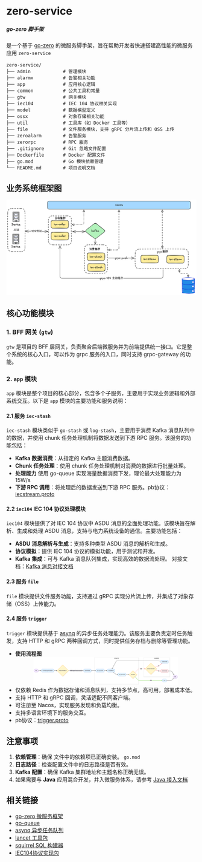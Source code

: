 # zero-service
##### go-zero 脚手架
是一个基于 [go-zero](https://github.com/zeromicro/go-zero) 的微服务脚手架，旨在帮助开发者快速搭建高性能的微服务应用 `zero-service`
``` 
zero-service/
├── admin            # 管理模块
├── alarmx           # 告警相关功能
├── app              # 应用核心逻辑
├── common           # 公共工具和常量
├── gtw              # 网关模块
├── iec104           # IEC 104 协议相关实现
├── model            # 数据模型定义
├── ossx             # 对象存储相关功能
├── util             # 工具库（如 Docker 工具等）
├── file             # 文件服务模块，支持 gRPC 分片流上传和 OSS 上传
├── zeroalarm        # 告警服务
├── zerorpc          # RPC 服务
├── .gitignore       # Git 忽略文件配置
├── Dockerfile       # Docker 配置文件
├── go.mod           # Go 模块依赖管理
└── README.md        # 项目说明文档
```
## 业务系统框架图
![iec-architecture](doc/iec-architecture.png)
## 核心功能模块

### 1. BFF 网关 (`gtw`)
`gtw` 是项目的 BFF 层网关，负责聚合后端微服务并为前端提供统一接口。它是整个系统的核心入口，可以作为 grpc 服务的入口，同时支持 grpc-gateway 的功能。

### 2. `app` 模块
`app` 模块是整个项目的核心部分，包含多个子服务，主要用于实现业务逻辑和外部系统交互。以下是 `app` 模块的主要功能和服务说明：

#### 2.1 服务 `iec-stash`
`iec-stash` 模块类似于 `go-stash` 或 `log-stash`，主要用于消费 Kafka 消息队列中的数据，并使用 chunk 任务处理机制将数据发送到下游 RPC 服务。该服务的功能包括：

- **Kafka 数据消费**：从指定的 Kafka 主题消费数据。
- **Chunk 任务处理**：使用 chunk 任务处理机制对消费的数据进行批量处理。
- **处理能力** 使用 go-queue 实现海量数据消费下发，理论最大处理能力为 15W/s
- **下游 RPC 调用**：将处理后的数据发送到下游 RPC 服务。pb协议：[iecstream.proto](facade/iecstream/iecstream.proto)

#### 2.2 `iec104` IEC 104 协议处理模块
`iec104` 模块提供了对 IEC 104 协议中 ASDU 消息的全面处理功能。该模块旨在解析、生成和处理 ASDU 消息，支持与电力系统设备的通信。主要功能包括：

- **ASDU 消息解析与生成**：支持多种类型 ASDU 消息的解析和生成。
- **协议模拟**：提供 IEC 104 协议的模拟功能，用于测试和开发。
- **Kafka 集成**：可与 Kafka 消息队列集成，实现高效的数据流处理。 对接文档：[Kafka 消息对接文档](iec104/kafka.md)

#### 2.3 服务 `file`
`file` 模块提供文件服务功能，支持通过 gRPC 实现分片流上传，并集成了对象存储（OSS）上传能力。

#### 2.4 服务 `trigger`
`trigger` 模块提供基于 [asynq](https://github.com/hibiken/asynq) 的异步任务处理能力。该服务主要负责定时任务触发，支持 HTTP 和 gRPC 两种回调方式，同时提供任务存档与删除等管理功能。

- **使用流程图**
  <div align="center">
    <img src="doc/trigger-flow.png" alt="Trigger 服务流程图" style="max-width: 80%; height: auto;" />
  </div>
- 仅依赖 Redis 作为数据存储和消息队列，支持多节点，高可用，部署成本低。
- 支持 HTTP 和 gRPC 回调，灵活适配不同客户端。
- 可注册至 Nacos，实现服务发现和负载均衡。
- 支持多语言环境下的服务交互。
- pb协议：[trigger.proto](app/trigger/trigger.proto)

## 注意事项
1. **依赖管理**：确保 文件中的依赖项已正确安装。 `go.mod`
2. **日志路径**：检查配置文件中的日志路径是否有效。
3. **Kafka 配置**：确保 Kafka 集群地址和主题名称正确无误。
4. 如果需要与 **Java** 应用混合开发，并入微服务体系，请参考  [Java 接入文档](https://yidongnan.github.io/grpc-spring-boot-starter/zh-CN/)

## 相关链接
- [go-zero 微服务框架](https://github.com/zeromicro/go-zero)
- [go-queue](https://github.com/zeromicro/go-queue)
- [asynq 异步任务队列](https://github.com/hibiken/asynq/)
- [lancet 工具包](https://github.com/duke-git/lancet)
- [squirrel SQL 构建器](https://github.com/Masterminds/squirrel)
- [IEC104协议实现包](https://github.com/wendy512/iec104)